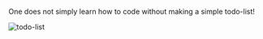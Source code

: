 One does not simply learn how to code without making a simple todo-list!

![todo-list](https://user-images.githubusercontent.com/87531401/150577394-5ad17a87-ef4b-4859-81fe-526b639c7534.gif)
